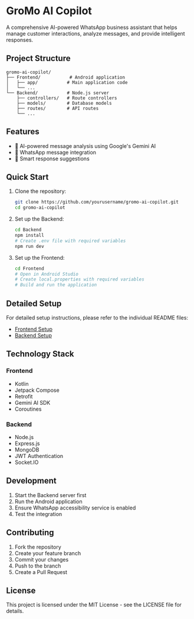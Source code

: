 # GroMo AI Copilot

A comprehensive AI-powered WhatsApp business assistant that helps manage customer interactions, analyze messages, and provide intelligent responses.

## Project Structure

```
gromo-ai-copilot/
├── Frontend/           # Android application
│   ├── app/           # Main application code
│   └── ...
└── Backend/           # Node.js server
    ├── controllers/   # Route controllers
    ├── models/        # Database models
    ├── routes/        # API routes
    └── ...
```

## Features

- 🤖 AI-powered message analysis using Google's Gemini AI
- 💬 WhatsApp message integration
- 🎯 Smart response suggestions

## Quick Start

1. Clone the repository:

   ```bash
   git clone https://github.com/yourusername/gromo-ai-copilot.git
   cd gromo-ai-copilot
   ```

2. Set up the Backend:

   ```bash
   cd Backend
   npm install
   # Create .env file with required variables
   npm run dev
   ```

3. Set up the Frontend:
   ```bash
   cd Frontend
   # Open in Android Studio
   # Create local.properties with required variables
   # Build and run the application
   ```

## Detailed Setup

For detailed setup instructions, please refer to the individual README files:

- [Frontend Setup](Frontend/README.md)
- [Backend Setup](Backend/README.md)

## Technology Stack

### Frontend

- Kotlin
- Jetpack Compose
- Retrofit
- Gemini AI SDK
- Coroutines

### Backend

- Node.js
- Express.js
- MongoDB
- JWT Authentication
- Socket.IO

## Development

1. Start the Backend server first
2. Run the Android application
3. Ensure WhatsApp accessibility service is enabled
4. Test the integration

## Contributing

1. Fork the repository
2. Create your feature branch
3. Commit your changes
4. Push to the branch
5. Create a Pull Request

## License

This project is licensed under the MIT License - see the LICENSE file for details.
